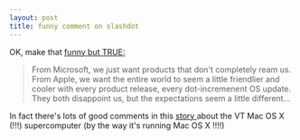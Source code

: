 ```yaml
---
layout: post
title: funny comment on slashdot 
---
```

<p>OK, make that <a href="http://slashdot.org/comments.pl?sid=83183&amp;cid=7283385">funny but TRUE: </a></p><blockquote><p>From Microsoft, we just want products that don't completely ream us. From Apple, we want the entire world to seem a little friendlier and cooler with every product release, every dot-incremenent OS update. They both disappoint us, but the expectations seem a little different... </p></blockquote><p>In fact there's lots of good comments in this <a href="http://slashdot.org/article.pl?sid=03/10/22/1727208&amp;mode=thread&amp;tid=126&amp;tid=137&amp;tid=181">story </a>about the VT Mac OS X (!!!) supercomputer (by the way it's running Mac OS X !!!!) </p>
